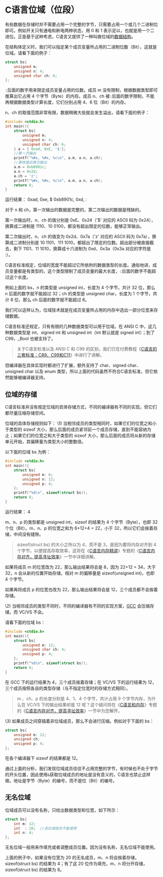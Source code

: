 # C语言位域（位段）

有些数据在存储时并不需要占用一个完整的字节，只需要占用一个或几个二进制位即可。例如开关只有通电和断电两种状态，用 0 和 1 表示足以，也就是用一个二进位。正是基于这种考虑，C语言又提供了一种叫做位域的[数据结构](http://c.biancheng.net/data_structure/)。

在结构体定义时，我们可以指定某个成员变量所占用的二进制位数（Bit），这就是位域。请看下面的例子：

```c
struct bs{
    unsigned m;
    unsigned n: 4;
    unsigned char ch: 6;
};
```

`:`后面的数字用来限定成员变量占用的位数。成员 m 没有限制，根据数据类型即可推算出它占用 4 个字节（Byte）的内存。成员 n、ch 被`:`后面的数字限制，不能再根据数据类型计算长度，它们分别占用 4、6 位（Bit）的内存。

n、ch 的取值范围非常有限，数据稍微大些就会发生溢出，请看下面的例子：

```c
#include <stdio.h>
int main(){
    struct bs{
        unsigned m;
        unsigned n: 4;
        unsigned char ch: 6;
    } a = { 0xad, 0xE, '$'};
    //第一次输出
    printf("%#x, %#x, %c\n", a.m, a.n, a.ch);
    //更改值后再次输出
    a.m = 0xb8901c;
    a.n = 0x2d;
    a.ch = 'z';
    printf("%#x, %#x, %c\n", a.m, a.n, a.ch);
    return 0;
}
```

运行结果：
0xad, 0xe, $
0xb8901c, 0xd, :

对于 n 和 ch，第一次输出的数据是完整的，第二次输出的数据是残缺的。

第一次输出时，n、ch 的值分别是 0xE、0x24（'$' 对应的 ASCII 码为 0x24），换算成二进制是 1110、10 0100，都没有超出限定的位数，能够正常输出。

第二次输出时，n、ch 的值变为 0x2d、0x7a（'z' 对应的 ASCII 码为 0x7a），换算成二进制分别是 10 1101、111 1010，都超出了限定的位数。超出部分被直接截去，剩下 1101、11 1010，换算成十六进制为 0xd、0x3a（0x3a 对应的字符是 :）。

C语言标准规定，位域的宽度不能超过它所依附的数据类型的长度。通俗地讲，成员变量都是有类型的，这个类型限制了成员变量的最大长度，`:`后面的数字不能超过这个长度。

例如上面的 bs，n 的类型是 unsigned int，长度为 4 个字节，共计 32 位，那么 n 后面的数字就不能超过 32；ch 的类型是 unsigned char，长度为 1 个字节，共计 8 位，那么 ch 后面的数字就不能超过 8。

我们可以这样认为，位域技术就是在成员变量所占用的内存中选出一部分位宽来存储数据。

C语言标准还规定，只有有限的几种数据类型可以用于位域。在 ANSI C 中，这几种数据类型是 int、signed int 和 unsigned int（int 默认就是 signed int）；到了 C99，_Bool 也被支持了。

> 关于C语言标准以及 ANSI C 和 C99 的区别，我们已在付费教程《[C语言的三套标准：C89、C99和C11](http://c.biancheng.net/view/vip_1742.html)》中进行了讲解。

但编译器在具体实现时都进行了扩展，额外支持了 char、signed char、unsigned char 以及 enum 类型，所以上面的代码虽然不符合C语言标准，但它依然能够被编译器支持。

## 位域的存储

C语言标准并没有规定位域的具体存储方式，不同的编译器有不同的实现，但它们都尽量压缩存储空间。

位域的具体存储规则如下：
\1) 当相邻成员的类型相同时，如果它们的位宽之和小于类型的 sizeof 大小，那么后面的成员紧邻前一个成员存储，直到不能容纳为止；如果它们的位宽之和大于类型的 sizeof 大小，那么后面的成员将从新的存储单元开始，其偏移量为类型大小的整数倍。

以下面的位域 bs 为例：

```c
#include <stdio.h>
int main(){
    struct bs{
        unsigned m: 6;
        unsigned n: 12;
        unsigned p: 4;
    };
    printf("%d\n", sizeof(struct bs));
    return 0;
}
```

运行结果：
4

m、n、p 的类型都是 unsigned int，sizeof 的结果为 4 个字节（Byte），也即 32 个位（Bit）。m、n、p 的位宽之和为 6+12+4 = 22，小于 32，所以它们会挨着存储，中间没有缝隙。

> sizeof(struct bs) 的大小之所以为 4，而不是 3，是因为要将内存对齐到 4 个字节，以便提高存取效率，这将在《[C语言内存精讲](http://c.biancheng.net/c/140/)》专题的《[C语言内存对齐，提高寻址效率](http://c.biancheng.net/view/vip_2093.html)》一节中详细讲解。

如果将成员 m 的位宽改为 22，那么输出结果将会是 8，因为 22+12 = 34，大于 32，n 会从新的位置开始存储，相对 m 的偏移量是 sizeof(unsigned int)，也即 4 个字节。

如果再将成员 p 的位宽也改为 22，那么输出结果将会是 12，三个成员都不会挨着存储。

\2) 当相邻成员的类型不同时，不同的编译器有不同的实现方案，[GCC](http://c.biancheng.net/gcc/) 会压缩存储，而 VC/VS 不会。

请看下面的位域 bs：

```c
#include <stdio.h>
int main(){
    struct bs{
        unsigned m: 12;
        unsigned char ch: 4;
        unsigned p: 4;
    };
    printf("%d\n", sizeof(struct bs));
    return 0;
}
```

在 GCC 下的运行结果为 4，三个成员挨着存储；在 VC/VS 下的运行结果为 12，三个成员按照各自的类型存储（与不指定位宽时的存储方式相同）。

> m 、ch、p 的长度分别是 4、1、4 个字节，共计占用 9 个字节内存，为什么在 VC/VS 下的输出结果却是 12 呢？这个疑问将在《[C语言和内存](http://c.biancheng.net/c/140/)》专题的《[C语言内存对齐，提高寻址效率](http://c.biancheng.net/view/vip_2093.html)》一节中为您解开。

\3) 如果成员之间穿插着非位域成员，那么不会进行压缩。例如对于下面的 bs：

```c
struct bs{
    unsigned m: 12;
    unsigned ch;
    unsigned p: 4;
};
```

在各个编译器下 sizeof 的结果都是 12。

通过上面的分析，我们发现位域成员往往不占用完整的字节，有时候也不处于字节的开头位置，因此使用`&`获取位域成员的地址是没有意义的，C语言也禁止这样做。地址是字节（Byte）的编号，而不是位（Bit）的编号。

## 无名位域

位域成员可以没有名称，只给出数据类型和位宽，如下所示：

```c
struct bs{
    int m: 12;
    int  : 20;  //该位域成员不能使用
    int n: 4;
};
```

无名位域一般用来作填充或者调整成员位置。因为没有名称，无名位域不能使用。

上面的例子中，如果没有位宽为 20 的无名成员，m、n 将会挨着存储，sizeof(struct bs) 的结果为 4；有了这 20 位作为填充，m、n 将分开存储，sizeof(struct bs) 的结果为 8。